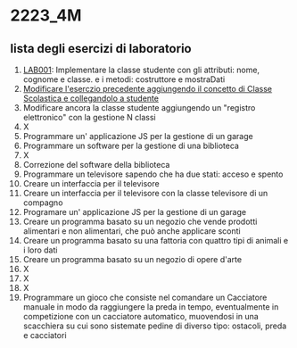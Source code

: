 # 2223_4M
## lista degli esercizi di laboratorio

1. [LAB001](http://example.com "Title"): Implementare la classe studente con gli attributi: nome, cognome e classe. e i metodi: costruttore e mostraDati
2. [Modificare l'eserczio precedente aggiungendo il concetto di Classe Scolastica e collegandolo a studente ](http://example.com "Title")
3. Modificare ancora la classe studente aggiungendo un "registro elettronico" con la gestione N classi
4. X
5. Programmare un' applicazione JS per la gestione di un garage
6. Programmare un software per la gestione di una biblioteca
7. X
8. Correzione del software della biblioteca
9. Programmare un televisore sapendo che ha due stati: acceso e spento
10. Creare un interfaccia per il televisore
11. Creare un interfaccia per il televisore con la classe televisore di un compagno
12. Programare un' applicazione JS per la gestione di un garage
13. Creare un programma basato su un negozio che vende prodotti alimentari e non alimentari, che può anche applicare sconti
14. Creare un programma basato su una fattoria con quattro tipi di animali e i loro dati
15. Creare un programma basato su un negozio di opere d'arte
16. X
17. X
18. X
19. Programmare un gioco che  consiste nel comandare un Cacciatore manuale in modo da raggiungere la preda in tempo, eventualmente in competizione con un cacciatore automatico, muovendosi in una scacchiera su cui sono sistemate pedine di diverso tipo: ostacoli, preda e cacciatori
